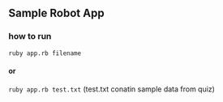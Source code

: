## Sample Robot App

### how to run

`ruby app.rb filename`

#### or

`ruby app.rb test.txt` (test.txt conatin sample data from quiz)